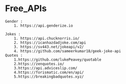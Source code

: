 ﻿# Free_APIs

    Gender : 
        1. https://api.genderize.io

    Jokes :
        1. https://api.chucknorris.io/
        2. https://icanhazdadjoke.com/api
        3. https://sv443.net/jokeapi/v2/
        4. https://github.com/sameerkumar18/geek-joke-api
    Quotes :
        1.https://github.com/lukePeavey/quotable
        2.https://zenquotes.io/
        3.https://api.adviceslip.com/
        4.https://forismatic.com/en/api/
        5.https://breakingbadquotes.xyz/